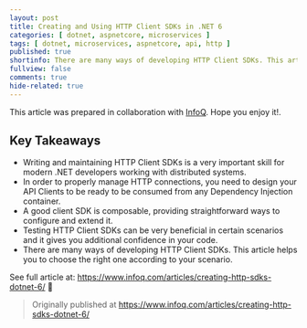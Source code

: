 ```yaml
---
layout: post
title: Creating and Using HTTP Client SDKs in .NET 6
categories: [ dotnet, aspnetcore, microservices ]
tags: [ dotnet, microservices, aspnetcore, api, http ]
published: true
shortinfo: There are many ways of developing HTTP Client SDKs. This article helps you to choose the right one according to your scenario.
fullview: false
comments: true
hide-related: true
---
```


This article was prepared in collaboration with [InfoQ](https://www.infoq.com/). Hope you enjoy it!.

## Key Takeaways

* Writing and maintaining HTTP Client SDKs is a very important skill for modern .NET developers working with distributed systems.
* In order to properly manage HTTP connections, you need to design your API Clients to be ready to be consumed from any Dependency Injection container.
* A good client SDK is composable, providing straightforward ways to configure and extend it.
* Testing HTTP Client SDKs can be very beneficial in certain scenarios and it gives you additional confidence in your code.
* There are many ways of developing HTTP Client SDKs. This article helps you to choose the right one according to your scenario.

See full article at: <https://www.infoq.com/articles/creating-http-sdks-dotnet-6/> 👀

> Originally published at <https://www.infoq.com/articles/creating-http-sdks-dotnet-6/>
